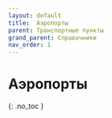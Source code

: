 ```yaml
---
layout: default
title:	Аэропорты
parent: Транспортные пункты
grand_parent: Справочники
nav_order: 1
---
```


# Аэропорты
{: .no_toc }
